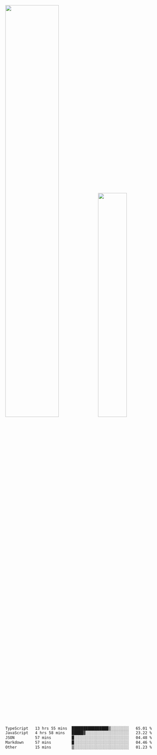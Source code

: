 <img align="" width="57.5%" src="https://github-readme-stats.vercel.app/api?username=Dream4ever&hide_title=true&hide_border=true&count_private=true&show_icons=true&include_all_commits=true&line_height=21" /><img align="" width="42.4%" src="https://github-readme-stats.vercel.app/api/top-langs/?username=Dream4ever&hide_title=true&count_private=true&show_icons=true&langs_count=6&hide_border=true&layout=compact" />

<!--START_SECTION:waka-->

```txt
TypeScript   13 hrs 55 mins  ████████████████▒░░░░░░░░   65.01 %
JavaScript   4 hrs 58 mins   █████▓░░░░░░░░░░░░░░░░░░░   23.22 %
JSON         57 mins         █░░░░░░░░░░░░░░░░░░░░░░░░   04.48 %
Markdown     57 mins         █░░░░░░░░░░░░░░░░░░░░░░░░   04.46 %
Other        15 mins         ▒░░░░░░░░░░░░░░░░░░░░░░░░   01.23 %
```

<!--END_SECTION:waka-->
